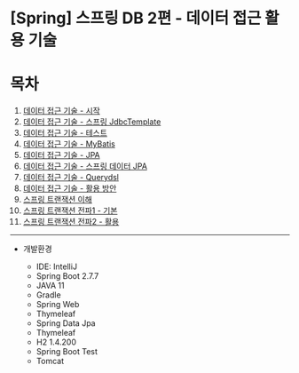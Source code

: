 # [Spring] 스프링 DB 2편 - 데이터 접근 활용 기술

# 목차  
1. [데이터 접근 기술 - 시작](1.%20데이터%20접근%20기술%20-%20시작.md)
2. [데이터 접근 기술 - 스프링 JdbcTemplate](2.%20데이터%20접근%20기술%20-%20스프링%20JdbcTemplate.md)
3. [데이터 접근 기술 - 테스트](3.%20데이터%20접근%20기술%20-%20테스트.md)
4. [데이터 접근 기술 - MyBatis](4.%20데이터%20접근%20기술%20-%20MyBatis.md)
5. [데이터 접근 기술 - JPA](5.%20데이터%20접근%20기술%20-%20JPA.md)
6. [데이터 접근 기술 - 스프링 데이터 JPA](6.%20데이터%20접근%20기술%20-%20스프링%20데이터%20JPA.md)
7. [데이터 접근 기술 - Querydsl](7.%20데이터%20접근%20기술%20-%20Querydsl.md)
8. [데이터 접근 기술 - 활용 방안](8.%20데이터%20접근%20기술%20-%20활용%20방안.md)
9. [스프링 트랜잭션 이해](9.%20스프링%20트랜잭션%20이해.md)
10. [스프링 트랜잭션 전파1 - 기본](10.%20스프링%20트랜잭션%20전파1%20-%20기본.md)
11. [스프링 트랜잭션 전파2 - 활용](11.%20스프링%20트랜잭션%20전파2%20-%20활용.md)


----
* 개발환경

  * IDE: IntelliJ
  * Spring Boot 2.7.7
  * JAVA 11
  * Gradle
  * Spring Web 
  * Thymeleaf
  * Spring Data Jpa
  * Thymeleaf
  * H2 1.4.200
  * Spring Boot Test
  * Tomcat
